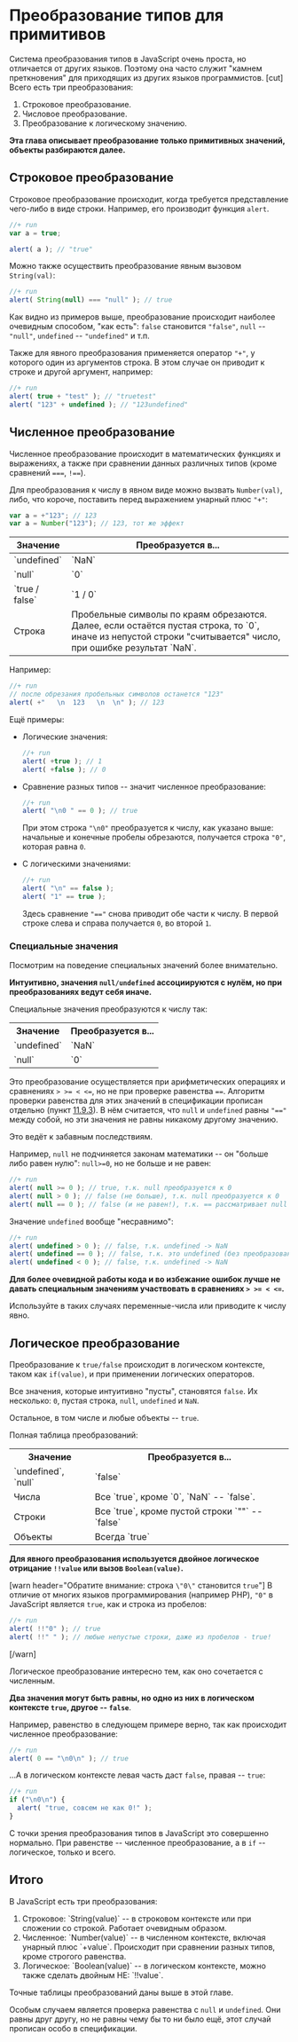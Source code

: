 # Преобразование типов для примитивов

Система преобразования типов в JavaScript очень проста, но отличается от других языков. Поэтому она часто служит "камнем преткновения" для приходящих из других языков программистов.
[cut]
Всего есть три преобразования:
<ol>
<li>Cтроковое преобразование.</li>
<li>Числовое преобразование.</li>
<li>Преобразование к логическому значению.</li>
</ol>

**Эта глава описывает преобразование только примитивных значений, объекты разбираются далее.**


## Строковое преобразование   

Строковое преобразование происходит, когда требуется представление чего-либо в виде строки. Например, его производит функция `alert`.

```js
//+ run
var a = true;

alert( a ); // "true"
```

Можно также осуществить преобразование явным вызовом `String(val)`:

```js
//+ run
alert( String(null) === "null" ); // true
```

Как видно из примеров выше, преобразование происходит наиболее очевидным способом, "как есть": `false` становится `"false"`, `null` -- `"null"`, `undefined` -- `"undefined"` и т.п.

Также для явного преобразования применяется оператор `"+"`, у которого один из аргументов строка. В этом случае он приводит к строке и другой аргумент, например:

```js
//+ run
alert( true + "test" ); // "truetest"
alert( "123" + undefined ); // "123undefined"
```

## Численное преобразование   

Численное преобразование происходит в математических функциях и выражениях, а также при сравнении данных различных типов (кроме сравнений `===`, `!==`).

Для преобразования к числу в явном виде можно вызвать `Number(val)`, либо, что короче, поставить перед выражением унарный плюс `"+"`:

```js
var a = +"123"; // 123
var a = Number("123"); // 123, тот же эффект
```

<table>
<thead>
<tr><th>Значение</th><th>Преобразуется в...</th></tr>
</thead>
<tbody>
<tr><td>`undefined`</td><td>`NaN`</td></tr>
<tr><td>`null`</td><td>`0`</td></tr>
<tr><td>`true / false`</td><td>`1 / 0`</td></tr>
<tr><td>Строка</td><td>Пробельные символы по краям обрезаются.<br>Далее, если остаётся пустая строка, то `0`, иначе из непустой строки "считывается" число, при ошибке результат `NaN`.</td></tr>
</tbody>
</table>

Например:

```js
//+ run
// после обрезания пробельных символов останется "123"
alert( +"   \n  123   \n  \n" ); // 123
```

Ещё примеры:
<ul>
<li>Логические значения:

```js
//+ run
alert( +true ); // 1
alert( +false ); // 0
```

</li>
<li>Сравнение разных типов -- значит численное преобразование:

```js
//+ run
alert( "\n0 " == 0 ); // true
```

При этом строка `"\n0"` преобразуется к числу, как указано выше: начальные и конечные пробелы обрезаются, получается  строка `"0"`, которая равна `0`.</li>
</li>
<li>С логическими значениями:

```js
//+ run
alert( "\n" == false );
alert( "1" == true );
```

Здесь сравнение `"=="` снова приводит обе части к числу. В первой строке слева и справа получается `0`, во второй `1`.
</li>
</ul>

### Специальные значения

Посмотрим на поведение специальных значений более внимательно.

**Интуитивно, значения `null/undefined` ассоциируются с нулём, но при преобразованиях ведут себя иначе.**

Специальные значения преобразуются к числу так:
<table class="bordered">
<tr><th>Значение</th><th>Преобразуется в...</th></tr>
<tr><td>`undefined`</td><td>`NaN`</td></tr>
<tr><td>`null`</td><td>`0`</td></tr>
</table>

Это преобразование осуществляется при арифметических операциях и сравнениях `> >= < <=`, но не при проверке равенства `==`. Алгоритм проверки равенства для этих значений в спецификации прописан отдельно (пункт [11.9.3](http://es5.github.com/x11.html#x11.9.3)). В нём считается, что `null` и `undefined` равны `"=="` между собой, но эти значения не равны никакому другому значению.

Это ведёт к забавным последствиям. 

Например, `null` не подчиняется законам математики -- он "больше либо равен нулю": `null>=0`, но не больше и не равен:

```js
//+ run
alert( null >= 0 ); // true, т.к. null преобразуется к 0
alert( null > 0 ); // false (не больше), т.к. null преобразуется к 0
alert( null == 0 ); // false (и не равен!), т.к. == рассматривает null особо.
```

Значение `undefined` вообще "несравнимо":

```js
//+ run
alert( undefined > 0 ); // false, т.к. undefined -> NaN
alert( undefined == 0 ); // false, т.к. это undefined (без преобразования)
alert( undefined < 0 ); // false, т.к. undefined -> NaN
```

**Для более очевидной работы кода и во избежание ошибок лучше не давать специальным значениям участвовать в сравнениях `> >= < <=`.** 

Используйте в таких случаях переменные-числа или приводите к числу явно.
 
## Логическое преобразование

Преобразование к `true/false` происходит в логическом контексте, таком как `if(value)`, и при применении логических операторов.

Все значения, которые интуитивно "пусты", становятся `false`. Их несколько: `0`, пустая строка, `null`, `undefined` и `NaN`. 

Остальное, в том числе и любые объекты -- `true`.

Полная таблица преобразований:

<table class="bordered">
<tr><th>Значение</th><th>Преобразуется в...</th></tr>
<tr><td>`undefined`, `null`</td><td>`false`</td></tr>
<tr><td>Числа</td><td>Все `true`, кроме `0`, `NaN` -- `false`.</td></tr>
<tr><td>Строки</td><td>Все `true`, кроме пустой строки `""` -- `false`</td></tr>
<tr><td>Объекты</td><td>Всегда `true`</td></tr>
</table>

**Для явного преобразования используется двойное логическое отрицание `!!value` или вызов `Boolean(value)`.**

[warn header="Обратите внимание: строка `\"0\"` становится `true`"]
В отличие от многих языков программирования (например PHP), `"0"` в JavaScript является `true`, как и строка из пробелов:

```js
//+ run
alert( !!"0" ); // true
alert( !!" " ); // любые непустые строки, даже из пробелов - true!
```

[/warn]


Логическое преобразование интересно тем, как оно сочетается с численным.

**Два значения могут быть равны, но одно из них в логическом контексте `true`, другое -- `false`**.

Например, равенство в следующем примере верно, так как происходит численное преобразование:

```js
//+ run
alert( 0 == "\n0\n" ); // true
```

...А в логическом контексте левая часть даст `false`, правая -- `true`:

```js
//+ run
if ("\n0\n") {
  alert( "true, совсем не как 0!" );
}
```

С точки зрения преобразования типов в JavaScript это совершенно нормально. При равенстве -- численное преобразование, а в `if` -- логическое, только и всего.

## Итого

В JavaScript есть три преобразования:

<ol>
<li>Строковое: `String(value)` -- в строковом контексте или при сложении со строкой. Работает очевидным образом.</li>
<li>Численное: `Number(value)` -- в численном контексте, включая унарный плюс `+value`. Происходит при сравнении разных типов, кроме строгого равенства.</li>
<li>Логическое: `Boolean(value)` -- в логическом контексте, можно также сделать двойным НЕ: `!!value`.</li>
</ol>

Точные таблицы преобразований даны выше в этой главе.

Особым случаем является проверка равенства с `null` и `undefined`. Они равны друг другу, но не равны чему бы то ни было ещё, этот случай прописан особо в спецификации. 

